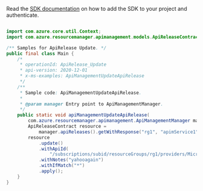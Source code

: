 Read the [SDK documentation](https://github.com/Azure/azure-sdk-for-java/blob/azure-resourcemanager-apimanagement_1.0.0-beta.2/sdk/apimanagement/azure-resourcemanager-apimanagement/README.md) on how to add the SDK to your project and authenticate.

```java

import com.azure.core.util.Context;
import com.azure.resourcemanager.apimanagement.models.ApiReleaseContract;

/** Samples for ApiRelease Update. */
public final class Main {
    /*
     * operationId: ApiRelease_Update
     * api-version: 2020-12-01
     * x-ms-examples: ApiManagementUpdateApiRelease
     */
    /**
     * Sample code: ApiManagementUpdateApiRelease.
     *
     * @param manager Entry point to ApiManagementManager.
     */
    public static void apiManagementUpdateApiRelease(
        com.azure.resourcemanager.apimanagement.ApiManagementManager manager) {
        ApiReleaseContract resource =
            manager.apiReleases().getWithResponse("rg1", "apimService1", "a1", "testrev", Context.NONE).getValue();
        resource
            .update()
            .withApiId(
                "/subscriptions/subid/resourceGroups/rg1/providers/Microsoft.ApiManagement/service/apimService1/apis/a1")
            .withNotes("yahooagain")
            .withIfMatch("*")
            .apply();
    }
}
```
